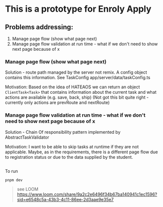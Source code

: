 # This is a prototype for Enroly Apply

## Problems addressing:

1. Manage page flow (show what page next)
2. Manage page flow validation at run time - what if we don't need to show next page because of x

### Manage page flow (show what page next)

Solution - route path managed by the server not remix. A config object contains this information. See TaskConfig app/server/data/taskConfig.ts

Motivation: Based on the idea of HATEAOS we can return an object `ClientTask<Task>` that contains information about the current task and what actions are available (e.g. save, back, ship) (Not got this bit quite right - currently only actions are prevRoute and nextRoute)

### Manage page flow validation at run time - what if we don't need to show next page because of x

Solution - Chain Of responsibility pattern implemented by AbstractTaskValidator

Motivation: I want to be able to skip tasks at runtime if they are not applicable. Maybe, as in the requirements, there is a different page flow due to registration status or due to the data supplied by the student.

##
To run
```
pnpm dev
```

> see LOOM https://www.loom.com/share/9a2c2e6496f34b67ba140941c1ec1596?sid=e6548c5a-43b3-4c11-86ee-2d3aae9e35e7
